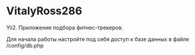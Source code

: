 # VitalyRoss286
Yii2. Приложение подбора фитнес-трекеров.

Для начала работы настройте под себя доступ к базе данных в файле /config/db.php
